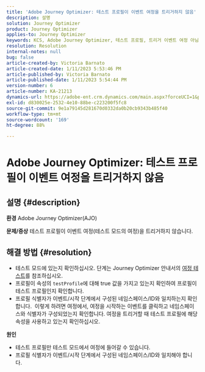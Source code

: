 ```yaml
---
title: 'Adobe Journey Optimizer: 테스트 프로필이 이벤트 여정을 트리거하지 않음'
description: 설명
solution: Journey Optimizer
product: Journey Optimizer
applies-to: Journey Optimizer
keywords: KCS, Adobe Journey Optimizer, 테스트 프로필, 트리거 이벤트 여정 아님, AJO
resolution: Resolution
internal-notes: null
bug: false
article-created-by: Victoria Barnato
article-created-date: 1/11/2023 5:53:46 PM
article-published-by: Victoria Barnato
article-published-date: 1/11/2023 5:54:44 PM
version-number: 6
article-number: KA-21213
dynamics-url: https://adobe-ent.crm.dynamics.com/main.aspx?forceUCI=1&pagetype=entityrecord&etn=knowledgearticle&id=b09b7ee4-d891-ed11-aad1-6045bd006d92
exl-id: d830025e-2532-4e10-88be-c223200f5fc8
source-git-commit: 9e1a79145d281670d0332da0b20cb9343b485f40
workflow-type: tm+mt
source-wordcount: '169'
ht-degree: 88%

---
```


# Adobe Journey Optimizer: 테스트 프로필이 이벤트 여정을 트리거하지 않음

## 설명 {#description}

<b>환경</b>
Adobe Journey Optimizer(AJO)


<b>문제/증상</b>
테스트 프로필이 이벤트 여정(테스트 모드의 여정)을 트리거하지 않습니다.


## 해결 방법 {#resolution}


- 테스트 모드에 있는지 확인하십시오. 단계는 Journey Optimizer 안내서의 [여정 테스트](https://experienceleague.adobe.com/docs/journey-optimizer/using/orchestrate-journeys/create-journey/testing-the-journey.html?lang=ko-KR)를 참조하십시오.
- 프로필이 속성의 `testProfile`에 대해 true 값을 가지고 있는지 확인하여 프로필이 테스트 프로필인지 확인합니다.
- 프로필 식별자가 이벤트/시작 단계에서 구성된 네임스페이스/ID와 일치하는지 확인합니다.  이렇게 하려면 여정에서, 여정을 시작하는 이벤트를 클릭하고 네임스페이스와 식별자가 구성되었는지 확인합니다. 여정을 트리거할 때 테스트 프로필에 해당 속성을 사용하고 있는지 확인하십시오.

<b>원인</b>
- 테스트 프로필만 테스트 모드에서 여정에 들어갈 수 있습니다.
- 프로필 식별자가 이벤트/시작 단계에서 구성된 네임스페이스/ID와 일치해야 합니다.
